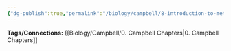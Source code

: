 ```yaml
---
{"dg-publish":true,"permalink":"/biology/campbell/8-introduction-to-metabolism/","dgHomeLink":true,"dgPassFrontmatter":true}
---
```


**Tags/Connections:**
[[Biology/Campbell/0. Campbell Chapters|0. Campbell Chapters]]